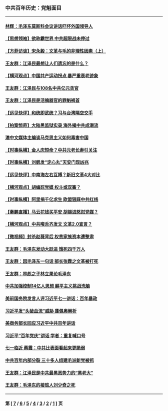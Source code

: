 ### 中共百年历史：党魁面目
---
#### [林辉：毛泽东莫斯科会议讲话吓坏外国领导人](../../pages/nf1176107/n13917931.md?09130430) 
#### [【思想领袖】欲称霸世界 中共超限战未停过](../../pages/nf1176107/n13745142.md?09130430) 
#### [【方菲访谈】宋永毅：文革与毛的非理性因素（上）](../../pages/nf1176107/n13469956.md?09130430) 
#### [王友群：江泽民最想让人们遗忘的是什么？](../../pages/nf1176107/n13408949.md?09130430) 
#### [【横河观点】中国共产运动拐点 暴严重衰老迹象](../../pages/nf1176107/n13388333.md?09130430) 
#### [王友群：江泽民与108名中共亿元贪官](../../pages/nf1176107/n13352358.md?09130430) 
#### [王友群：江泽民是活摘器官的罪魁祸首](../../pages/nf1176107/n13336903.md?09130430) 
#### [【远见快评】和统即武统？习与台湾隔空交手](../../pages/nf1176107/n13297739.md?09130430) 
#### [【拍案惊奇】大陆黑监狱实录 海外揭中共成潮流](../../pages/nf1176107/n13288853.md?09130430) 
#### [澳中文媒体主编谈马克思主义如何毒害中国](../../pages/nf1176107/n13257387.md?09130430) 
#### [【时事纵横】金人庆短命？中共元老长寿引关注](../../pages/nf1176107/n13217934.md?09130430) 
#### [【时事纵横】刘鹤发“定心丸”天安门现凶兆](../../pages/nf1176107/n13215416.md?09130430) 
#### [【远见快评】中南海左右互搏？新旧文革4大对比](../../pages/nf1176107/n13214745.md?09130430) 
#### [【横河观点】胡编怼党媒 权斗或双簧？](../../pages/nf1176107/n13210864.md?09130430) 
#### [【时事纵横】阿里捐千亿求生 欧盟狠踩中共红线](../../pages/nf1176107/n13206431.md?09130430) 
#### [【秦鹏直播】马云花钱买平安 胡锡进怒怼党媒？](../../pages/nf1176107/n13206392.md?09130430) 
#### [【横河观点】中共喉舌齐发文 文革2.0宣言？](../../pages/nf1176107/n13201248.md?09130430) 
#### [【微视频】封杀赵薇背后 权贵家族资本遭整肃](../../pages/nf1176107/n13197798.md?09130430) 
#### [王友群：毛泽东发动大跃进 饿死四千万人](../../pages/nf1176107/n13177158.md?09130430) 
#### [王友群：因毛泽东一句话 部长张霖之文革被打死](../../pages/nf1176107/n13161711.md?09130430) 
#### [王友群：林彪之子林立果论毛泽东](../../pages/nf1176107/n13128622.md?09130430) 
#### [中共加强控制14亿人思想 躺平主义挑战洗脑](../../pages/nf1176107/n13094299.md?09130430) 
#### [美前国务院发言人评习近平七一讲话：百年暴政](../../pages/nf1176107/n13066986.md?09130430) 
#### [习近平发“头破血流”威胁 蓬佩奥解析](../../pages/nf1176107/n13063604.md?09130430) 
#### [美商务部长回应习近平中共百年讲话](../../pages/nf1176107/n13062903.md?09130430) 
#### [习近平“百年党庆”讲话 学者：重复喊口号](../../pages/nf1176107/n13061411.md?09130430) 
#### [七一临近 蔡霞：中共比表面看起来更脆弱](../../pages/nf1176107/n13056418.md?09130430) 
#### [中共百年内部分裂 三十多人组建毛派新党被抓](../../pages/nf1176107/n13044023.md?09130430) 
#### [王友群：江泽民是中共最黑恶势力的“黑老大”](../../pages/nf1176107/n13022180.md?09130430) 
#### [王友群：毛泽东的接班人刘少奇之死](../../pages/nf1176107/n12991772.md?09130430) 

---
#### 第 [ [7](./7.md?09130430) / [6](./6.md?09130430) / [5](./5.md?09130430) / [4](./4.md?09130430) / [3](./3.md?09130430) / [2](./2.md?09130430) / [1](./1.md?09130430) ] 页
